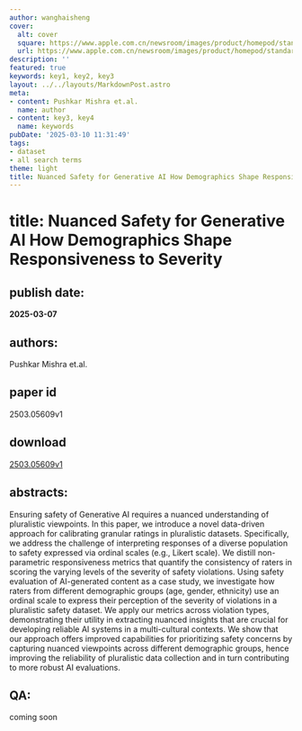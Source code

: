 ```yaml
---
author: wanghaisheng
cover:
  alt: cover
  square: https://www.apple.com.cn/newsroom/images/product/homepod/standard/Apple-HomePod-hero-230118_big.jpg.large_2x.jpg
  url: https://www.apple.com.cn/newsroom/images/product/homepod/standard/Apple-HomePod-hero-230118_big.jpg.large_2x.jpg
description: ''
featured: true
keywords: key1, key2, key3
layout: ../../layouts/MarkdownPost.astro
meta:
- content: Pushkar Mishra et.al.
  name: author
- content: key3, key4
  name: keywords
pubDate: '2025-03-10 11:31:49'
tags:
- dataset
- all search terms
theme: light
title: Nuanced Safety for Generative AI How Demographics Shape Responsiveness to Severity
---
```


# title: Nuanced Safety for Generative AI How Demographics Shape Responsiveness to Severity 
## publish date: 
**2025-03-07** 
## authors: 
  Pushkar Mishra et.al. 
## paper id
2503.05609v1
## download
[2503.05609v1](http://arxiv.org/abs/2503.05609v1)
## abstracts:
Ensuring safety of Generative AI requires a nuanced understanding of pluralistic viewpoints. In this paper, we introduce a novel data-driven approach for calibrating granular ratings in pluralistic datasets. Specifically, we address the challenge of interpreting responses of a diverse population to safety expressed via ordinal scales (e.g., Likert scale). We distill non-parametric responsiveness metrics that quantify the consistency of raters in scoring the varying levels of the severity of safety violations. Using safety evaluation of AI-generated content as a case study, we investigate how raters from different demographic groups (age, gender, ethnicity) use an ordinal scale to express their perception of the severity of violations in a pluralistic safety dataset. We apply our metrics across violation types, demonstrating their utility in extracting nuanced insights that are crucial for developing reliable AI systems in a multi-cultural contexts. We show that our approach offers improved capabilities for prioritizing safety concerns by capturing nuanced viewpoints across different demographic groups, hence improving the reliability of pluralistic data collection and in turn contributing to more robust AI evaluations.
## QA:
coming soon

